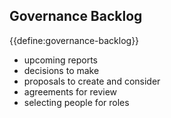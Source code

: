 ## Governance Backlog

{{define:governance-backlog}}

-   upcoming reports
-   decisions to make
-   proposals to create and consider
-   agreements for review
-   selecting people for roles

